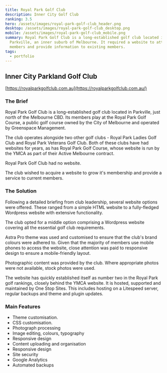```yaml
---
title: Royal Park Golf Club
description: Inner City Golf Club
ranking: 3.5
hero: /assets/images/royal-park-golf-club_header.png
desktop: /assets/images/royal-park-golf-club_desktop.png
mobile: /assets/images/royal-park-golf-club_mobile.png
summary: Royal Park Golf Club is a long-established golf club located in
  Parkville, an inner suburb of Melbourne. It required a website to attract new
  members and provide information to existing members.
tags:
  - portfolio
---
```

## Inner City Parkland Golf Club

[https://royalparkgolfclub.com.au](https://royalparkgolfclub.com.au/)

### The Brief

Royal Park Golf Club is a long-established golf club located in Parkville, just north of the Melbourne CBD. Its members play at the Royal Park Golf Course, a public golf course owned by the City of Melbourne and operated by Greenspace Management.

The club operates alongside two other golf clubs - Royal Park Ladies Golf Club and Royal Park Veterans Golf Club. Both of these clubs have had websites for years, as has Royal Park Golf Course, whose website is run by the YMCA as part of their Active Melbourne contract.

Royal Park Golf Club had no website.

The club wished to acquire a website to grow it's membership and provide a service to current members.

### The Solution

Following a detailed briefing from club leadership, several website options were offered. These ranged from a simple HTML website to a fully-fledged Wordpress website with extensive functionality.

The club opted for a middle option comprising a Wordpress website covering all the essential golf club requirements. 

Astra Pro theme was used and customised to ensure that the club's brand colours were adhered to. Given that the majority of members use mobile phones to access the website, close attention was paid to responsive design to ensure a mobile-friendly layout.

Photographic content was provided by the club. Where appropriate photos were not available, stock photos were used.

The website has quickly established itself as number two in the Royal Park golf rankings, closely behind the YMCA website. It is hosted, supported and maintained by One Stop Sites. This includes hosting on a Litespeed server, regular backups and theme and plugin updates.

### Main Features

* Theme customisation.
* CSS customisation.
* Photograph processing
* Image editing, colours, typography
* Responsive design
* Content uploading and organisation
* Responsive design
* Site security
* Google Analytics
* Automated backups
